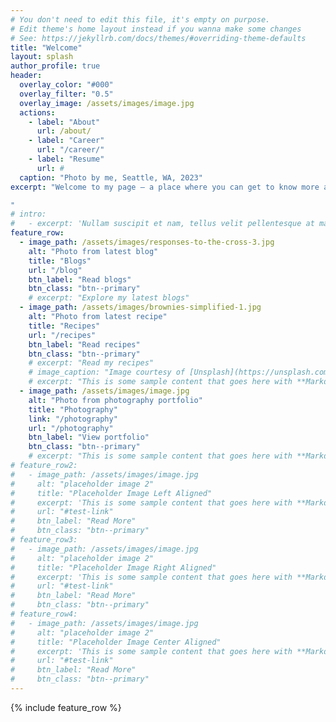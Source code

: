 ```yaml
---
# You don't need to edit this file, it's empty on purpose.
# Edit theme's home layout instead if you wanna make some changes
# See: https://jekyllrb.com/docs/themes/#overriding-theme-defaults
title: "Welcome"
layout: splash
author_profile: true
header:
  overlay_color: "#000"
  overlay_filter: "0.5"
  overlay_image: /assets/images/image.jpg
  actions:
    - label: "About"
      url: /about/
    - label: "Career"
      url: "/career/"
    - label: "Resume"
      url: #
  caption: "Photo by me, Seattle, WA, 2023"
excerpt: "Welcome to my page — a place where you can get to know more about me, explore my works, and share in my interests.

"
# intro:
#   - excerpt: 'Nullam suscipit et nam, tellus velit pellentesque at malesuada, enim eaque. Quis nulla, netus tempor in diam gravida tincidunt, *proin faucibus* voluptate felis id sollicitudin. Centered with `type="center"`'
feature_row:
  - image_path: /assets/images/responses-to-the-cross-3.jpg
    alt: "Photo from latest blog"
    title: "Blogs"
    url: "/blog"
    btn_label: "Read blogs"
    btn_class: "btn--primary"
    # excerpt: "Explore my latest blogs"
  - image_path: /assets/images/brownies-simplified-1.jpg
    alt: "Photo from latest recipe"
    title: "Recipes"
    url: "/recipes"
    btn_label: "Read recipes"
    btn_class: "btn--primary"
    # excerpt: "Read my recipes"
    # image_caption: "Image courtesy of [Unsplash](https://unsplash.com/)"
    # excerpt: "This is some sample content that goes here with **Markdown** formatting."
  - image_path: /assets/images/image.jpg
    alt: "Photo from photography portfolio"
    title: "Photography"
    link: "/photography"
    url: "/photography"
    btn_label: "View portfolio"
    btn_class: "btn--primary"
    # excerpt: "This is some sample content that goes here with **Markdown** formatting."
# feature_row2:
#   - image_path: /assets/images/image.jpg
#     alt: "placeholder image 2"
#     title: "Placeholder Image Left Aligned"
#     excerpt: 'This is some sample content that goes here with **Markdown** formatting. Left aligned with `type="left"`'
#     url: "#test-link"
#     btn_label: "Read More"
#     btn_class: "btn--primary"
# feature_row3:
#   - image_path: /assets/images/image.jpg
#     alt: "placeholder image 2"
#     title: "Placeholder Image Right Aligned"
#     excerpt: 'This is some sample content that goes here with **Markdown** formatting. Right aligned with `type="right"`'
#     url: "#test-link"
#     btn_label: "Read More"
#     btn_class: "btn--primary"
# feature_row4:
#   - image_path: /assets/images/image.jpg
#     alt: "placeholder image 2"
#     title: "Placeholder Image Center Aligned"
#     excerpt: 'This is some sample content that goes here with **Markdown** formatting. Centered with `type="center"`'
#     url: "#test-link"
#     btn_label: "Read More"
#     btn_class: "btn--primary"
---
```


<!-- {% include feature_row id="intro" type="center" %} -->

{% include feature_row %}

<!-- {% include feature_row id="feature_row2" type="left" %} -->

<!-- {% include feature_row id="feature_row3" type="right" %} -->

<!-- {% include feature_row id="feature_row4" type="center" %} -->
